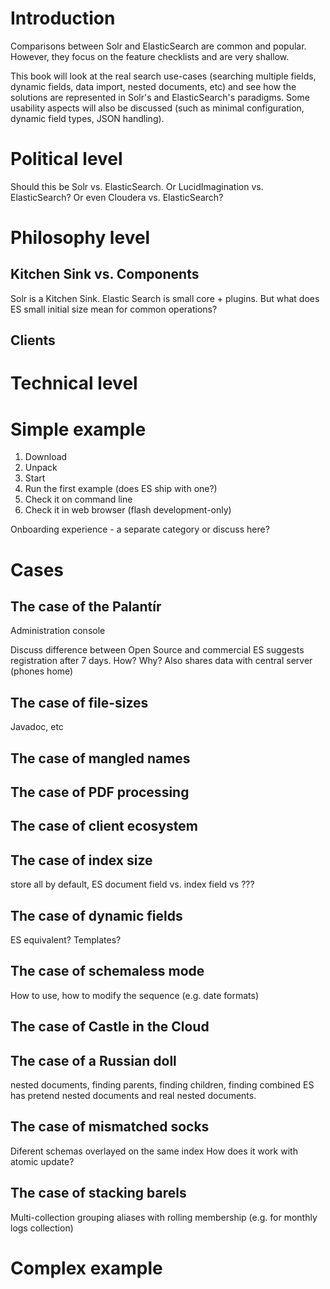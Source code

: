 # Introduction

Comparisons between Solr and ElasticSearch are common and popular. However, they focus on the feature checklists and are very shallow.

This book will look at the real search use-cases (searching multiple fields, dynamic fields, data import, nested documents, etc) and see how the solutions are represented in Solr's and ElasticSearch's paradigms. Some usability aspects will also be discussed (such as minimal configuration, dynamic field types, JSON handling).

# Political level

Should this be Solr vs. ElasticSearch. Or LucidImagination vs. ElasticSearch? Or even Cloudera vs. ElasticSearch?

# Philosophy level

## Kitchen Sink vs. Components
Solr is a Kitchen Sink. Elastic Search is small core + plugins. But what does ES small initial size mean for common operations?

## Clients

# Technical level

# Simple example
1. Download
2. Unpack
3. Start
4. Run the first example (does ES ship with one?)
5. Check it on command line
6. Check it in web browser (flash development-only)

Onboarding experience - a separate category or discuss here?

# Cases

## The case of the Palantír
Administration console

Discuss difference between Open Source and commercial
ES suggests registration after 7 days. How? Why? Also shares data with central server (phones home)

## The case of file-sizes 
Javadoc, etc

## The case of mangled names

## The case of PDF processing

## The case of client ecosystem

## The case of index size 
store all by default, ES document field vs. index field vs ???

## The case of dynamic fields 
ES equivalent? Templates?

## The case of schemaless mode 
How to use, how to modify the sequence (e.g. date formats)

## The case of Castle in the Cloud

## The case of a Russian doll
nested documents, finding parents, finding children, finding combined
ES has pretend nested documents and real nested documents. 

## The case of mismatched socks
Diferent schemas overlayed on the same index
How does it work with atomic update?

## The case of stacking barels
Multi-collection grouping aliases with rolling membership (e.g. for monthly logs collection)

# Complex example
